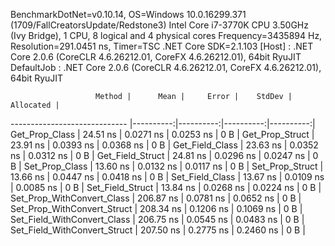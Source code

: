 
BenchmarkDotNet=v0.10.14, OS=Windows 10.0.16299.371 (1709/FallCreatorsUpdate/Redstone3)
Intel Core i7-3770K CPU 3.50GHz (Ivy Bridge), 1 CPU, 8 logical and 4 physical cores
Frequency=3435894 Hz, Resolution=291.0451 ns, Timer=TSC
.NET Core SDK=2.1.103
  [Host]     : .NET Core 2.0.6 (CoreCLR 4.6.26212.01, CoreFX 4.6.26212.01), 64bit RyuJIT
  DefaultJob : .NET Core 2.0.6 (CoreCLR 4.6.26212.01, CoreFX 4.6.26212.01), 64bit RyuJIT


                       Method |      Mean |     Error |    StdDev | Allocated |
----------------------------- |----------:|----------:|----------:|----------:|
               Get_Prop_Class |  24.51 ns | 0.0271 ns | 0.0253 ns |       0 B |
              Get_Prop_Struct |  23.91 ns | 0.0393 ns | 0.0368 ns |       0 B |
              Get_Field_Class |  23.63 ns | 0.0352 ns | 0.0312 ns |       0 B |
             Get_Field_Struct |  24.81 ns | 0.0296 ns | 0.0247 ns |       0 B |
               Set_Prop_Class |  13.60 ns | 0.0132 ns | 0.0117 ns |       0 B |
              Set_Prop_Struct |  13.66 ns | 0.0447 ns | 0.0418 ns |       0 B |
              Set_Field_Class |  13.67 ns | 0.0109 ns | 0.0085 ns |       0 B |
             Set_Field_Struct |  13.84 ns | 0.0268 ns | 0.0224 ns |       0 B |
   Set_Prop_WithConvert_Class | 206.87 ns | 0.0781 ns | 0.0652 ns |       0 B |
  Set_Prop_WithConvert_Struct | 208.34 ns | 0.1206 ns | 0.1069 ns |       0 B |
  Set_Field_WithConvert_Class | 206.75 ns | 0.0545 ns | 0.0483 ns |       0 B |
 Set_Field_WithConvert_Struct | 207.50 ns | 0.2775 ns | 0.2460 ns |       0 B |
